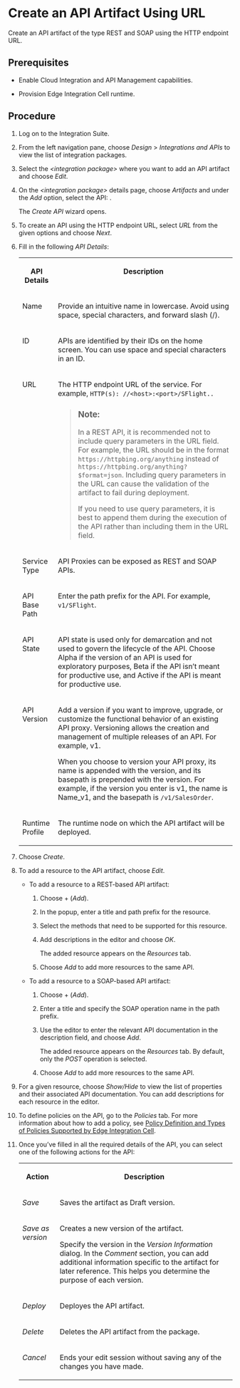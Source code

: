 <!-- loio914f57e52c8945f5b3ef97a79548aeec -->

# Create an API Artifact Using URL

Create an API artifact of the type REST and SOAP using the HTTP endpoint URL.



<a name="loio914f57e52c8945f5b3ef97a79548aeec__prereq_qtk_13k_qwb"/>

## Prerequisites

-   Enable Cloud Integration and API Management capabilities.

-   Provision Edge Integration Cell runtime.




<a name="loio914f57e52c8945f5b3ef97a79548aeec__steps_xh1_ksv_fxb"/>

## Procedure

1.  Log on to the Integration Suite.

2.  From the left navigation pane, choose *Design* \> *Integrations and APIs* to view the list of integration packages.

3.  Select the *<integration package\>* where you want to add an API artifact and choose *Edit*.

4.  On the *<integration package\>* details page, choose *Artifacts* and under the *Add* option, select the API: .

    The *Create API* wizard opens.

5.  To create an API using the HTTP endpoint URL, select *URL* from the given options and choose *Next*.

6.  Fill in the following *API Details*:


    <table>
    <tr>
    <th valign="top">

    API Details
    
    </th>
    <th valign="top">

    Description
    
    </th>
    </tr>
    <tr>
    <td valign="top">
    
    Name
    
    </td>
    <td valign="top">
    
    Provide an intuitive name in lowercase. Avoid using space, special characters, and forward slash \(/\).
    
    </td>
    </tr>
    <tr>
    <td valign="top">
    
    ID
    
    </td>
    <td valign="top">
    
    APIs are identified by their IDs on the home screen. You can use space and special characters in an ID.
    
    </td>
    </tr>
    <tr>
    <td valign="top">
    
    URL
    
    </td>
    <td valign="top">
    
    The HTTP endpoint URL of the service. For example, `HTTP(s): //<host>:<port>/SFlight..`

    > ### Note:  
    > In a REST API, it is recommended not to include query parameters in the URL field. For example, the URL should be in the format `https://httpbing.org/anything` instead of `https://httpbing.org/anything?$format=json`. Including query parameters in the URL can cause the validation of the artifact to fail during deployment.
    > 
    > If you need to use query parameters, it is best to append them during the execution of the API rather than including them in the URL field.


    
    </td>
    </tr>
    <tr>
    <td valign="top">
    
    Service Type
    
    </td>
    <td valign="top">
    
    API Proxies can be exposed as REST and SOAP APIs.
    
    </td>
    </tr>
    <tr>
    <td valign="top">
    
    API Base Path
    
    </td>
    <td valign="top">
    
    Enter the path prefix for the API. For example, `v1/SFlight`.
    
    </td>
    </tr>
    <tr>
    <td valign="top">
    
    API State
    
    </td>
    <td valign="top">
    
    API state is used only for demarcation and not used to govern the lifecycle of the API. Choose Alpha if the version of an API is used for exploratory purposes, Beta if the API isn’t meant for productive use, and Active if the API is meant for productive use.
    
    </td>
    </tr>
    <tr>
    <td valign="top">
    
    API Version
    
    </td>
    <td valign="top">
    
    Add a version if you want to improve, upgrade, or customize the functional behavior of an existing API proxy. Versioning allows the creation and management of multiple releases of an API. For example, v1.

    When you choose to version your API proxy, its name is appended with the version, and its basepath is prepended with the version. For example, if the version you enter is v1, the name is Name\_v1, and the basepath is `/v1/SalesOrder`.
    
    </td>
    </tr>
    <tr>
    <td valign="top">
    
    Runtime Profile
    
    </td>
    <td valign="top">
    
    The runtime node on which the API artifact will be deployed.
    
    </td>
    </tr>
    </table>
    
7.  Choose *Create*.

8.  To add a resource to the API artifact, choose *Edit*.

    -   To add a resource to a REST-based API artifact:

        1.  Choose + \(*Add*\).

        2.  In the popup, enter a title and path prefix for the resource.

        3.  Select the methods that need to be supported for this resource.

        4.  Add descriptions in the editor and choose *OK*.

            The added resource appears on the *Resources* tab.

        5.  Choose *Add* to add more resources to the same API.


    -   To add a resource to a SOAP-based API artifact:

        1.  Choose + \(*Add*\).

        2.  Enter a title and specify the SOAP operation name in the path prefix.

        3.  Use the editor to enter the relevant API documentation in the description field, and choose *Add*.

            The added resource appears on the *Resources* tab. By default, only the *POST* operation is selected.

        4.  Choose *Add* to add more resources to the same API.



9.  For a given resource, choose *Show/Hide* to view the list of properties and their associated API documentation. You can add descriptions for each resource in the editor.

10. To define policies on the API, go to the *Policies* tab. For more information about how to add a policy, see [Policy Definition and Types of Policies Supported by Edge Integration Cell](policy-definition-and-types-of-policies-supported-by-edge-integration-cell-c744df5.md).

11. Once you’ve filled in all the required details of the API, you can select one of the following actions for the API:


    <table>
    <tr>
    <th valign="top">

    Action
    
    </th>
    <th valign="top">

    Description
    
    </th>
    </tr>
    <tr>
    <td valign="top">
    
    *Save* 
    
    </td>
    <td valign="top">
    
    Saves the artifact as Draft version.
    
    </td>
    </tr>
    <tr>
    <td valign="top">
    
    *Save as version* 
    
    </td>
    <td valign="top">
    
    Creates a new version of the artifact.

    Specify the version in the *Version Information* dialog. In the *Comment* section, you can add additional information specific to the artifact for later reference. This helps you determine the purpose of each version.
    
    </td>
    </tr>
    <tr>
    <td valign="top">
    
    *Deploy* 
    
    </td>
    <td valign="top">
    
    Deployes the API artifact.
    
    </td>
    </tr>
    <tr>
    <td valign="top">
    
    *Delete* 
    
    </td>
    <td valign="top">
    
    Deletes the API artifact from the package.
    
    </td>
    </tr>
    <tr>
    <td valign="top">
    
    *Cancel* 
    
    </td>
    <td valign="top">
    
    Ends your edit session without saving any of the changes you have made.
    
    </td>
    </tr>
    </table>
    

